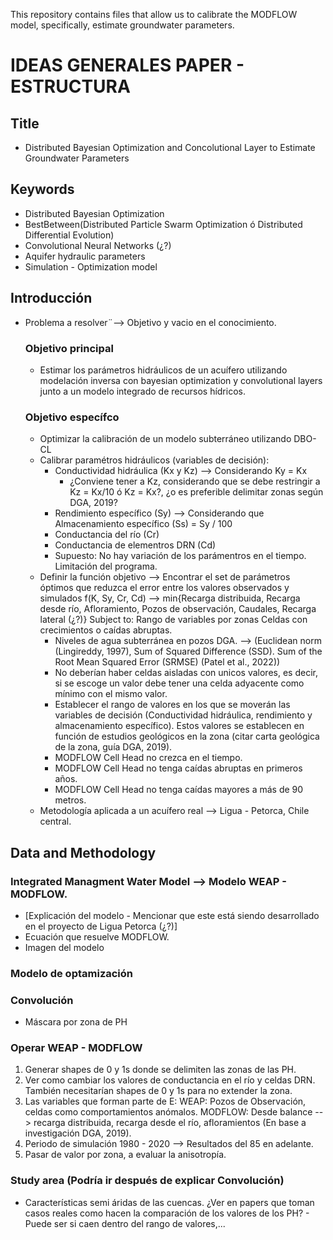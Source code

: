 This repository contains files that allow us to calibrate the MODFLOW model, specifically, estimate groundwater parameters.

# IDEAS GENERALES PAPER - ESTRUCTURA

## Title
* Distributed Bayesian Optimization and Concolutional Layer to Estimate Groundwater Parameters

## Keywords
* Distributed Bayesian Optimization
* BestBetween(Distributed Particle Swarm Optimization ó Distributed Differential Evolution)
* Convolutional Neural Networks (¿?)
* Aquifer hydraulic parameters
* Simulation - Optimization model

## Introducción
* Problema a resolver¨--> Objetivo y vacio en el conocimiento.

    ### Objetivo principal
    * Estimar los parámetros hidráulicos de un acuífero utilizando modelación inversa con bayesian optimization y convolutional layers junto a un modelo integrado de recursos hídricos.
    ### Objetivo específco
    * Optimizar la calibración de un modelo subterráneo utilizando DBO-CL
    * Calibrar paramétros hidráulicos (variables de decisión): 
      * Conductividad hidráulica (Kx y Kz) --> Considerando Ky = Kx
        * ¿Conviene tener a Kz, considerando que se debe restringir a Kz = Kx/10 ó Kz = Kx?, ¿o es preferible delimitar zonas según DGA, 2019?
      * Rendimiento específico (Sy) --> Considerando que Almacenamiento específico (Ss) = Sy / 100
      * Conductancia del río (Cr)
      * Conductancia de elementros DRN (Cd) 
      * Supuesto: No hay variación de los parámentros en el tiempo. Limitación del programa.
    * Definir la función objetivo --> Encontrar el set de parámetros óptimos que reduzca el error entre los valores observados y simulados
        f(K, Sy, Cr, Cd) --> min{Recarga distribuida, Recarga desde río, Afloramiento, Pozos de observación, Caudales, Recarga lateral (¿?)}
        Subject to:
            Rango de variables por zonas
            Celdas con crecimientos o caídas abruptas.
      * Niveles de agua subterránea en pozos DGA. --> (Euclidean norm (Lingireddy, 1997), Sum of Squared Difference (SSD). Sum of the Root Mean Squared Error (SRMSE) (Patel et al., 2022))
      * No deberían haber celdas aisladas con unicos valores, es decir, si se escoge un valor debe tener una celda adyacente como mínimo con el mismo valor.
      * Establecer el rango de valores en los que se moverán las variables de decisión (Conductividad hidráulica, rendimiento y almacenamiento específico). Estos valores se establecen en función de estudios geológicos en la zona (citar carta geológica de la zona, guía DGA, 2019).
      * MODFLOW Cell Head no crezca en el tiempo.
      * MODFLOW Cell Head no tenga caídas abruptas en primeros años.
      * MODFLOW Cell Head no tenga caídas mayores a más de 90 metros.
    * Metodología aplicada a un acuífero real --> Ligua - Petorca, Chile central.

## Data and  Methodology
### Integrated Managment Water Model --> Modelo WEAP - MODFLOW.
* [Explicación del modelo - Mencionar que este está siendo desarrollado en el proyecto de Ligua Petorca (¿?)]
* Ecuación que resuelve MODFLOW.
* Imagen del modelo

### Modelo de optamización  

### Convolución
* Máscara por zona de PH

### Operar WEAP - MODFLOW
1. Generar shapes de 0 y 1s donde se delimiten las zonas de las PH. 
2. Ver como cambiar los valores de conductancia en el río y celdas DRN. También necesitarían shapes de 0 y 1s para no extender la zona.
3. Las variables que forman parte de E:
    WEAP: Pozos de Observación, celdas como comportamientos anómalos.
    MODFLOW: Desde balance --> recarga distribuida, recarga desde el río, afloramientos (En base a investigación DGA, 2019).
4. Periodo de simulación 1980 - 2020 --> Resultados del 85 en adelante.
5. Pasar de valor por zona, a evaluar la anisotropía.
    
### Study area (Podría ir después de explicar Convolución)
* Características semi áridas de las cuencas.
¿Ver en papers que toman casos reales como hacen la comparación de los valores de los PH? - Puede ser si caen dentro del rango de valores,...
